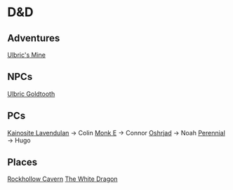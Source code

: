 # D&D

## Adventures

[Ulbric's Mine](adventures/ulbrics-mine.md)

## NPCs

[Ulbric Goldtooth](npcs/ulbric-goldtooth.md)

## PCs

[Kainosite Lavendulan](pcs/kainosite-lavendulan.md) -> Colin
[Monk E](pcs/monk-e.md) -> Connor
[Oshrjad](pcs/oshrjad.md) -> Noah
[Perennial](pcs/perennial.md) -> Hugo

## Places

[Rockhollow Cavern](places/rockhollow-cavern.md)
[The White Dragon](places/the-white-dragon.md)


